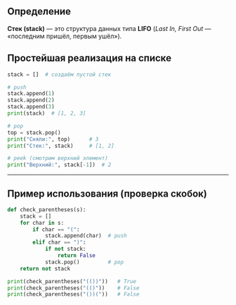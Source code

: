 ## Определение

**Стек (stack)** — это структура данных типа **LIFO** 
(*Last In, First Out* — «последним пришёл, первым ушёл»).



## Простейшая реализация на списке

```python
stack = []  # создаём пустой стек

# push
stack.append(1)
stack.append(2)
stack.append(3)
print(stack)  # [1, 2, 3]

# pop
top = stack.pop()
print("Сняли:", top)      # 3
print("Стек:", stack)     # [1, 2]

# peek (смотрим верхний элемент)
print("Верхний:", stack[-1])  # 2
```


---

## Пример использования (проверка скобок)

```python
def check_parentheses(s):
    stack = []
    for char in s:
        if char == "(":
            stack.append(char)  # push
        elif char == ")":
            if not stack:
                return False
            stack.pop()         # pop
    return not stack

print(check_parentheses("(())"))   # True
print(check_parentheses("(()"))    # False
print(check_parentheses("())("))   # False
```


